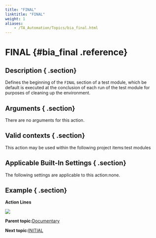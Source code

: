 ```yaml
--- 
title: "FINAL"
linktitle: "FINAL"
weight: 1
aliases: 
    - /TA_Automation/Topics/bia_final.html
---
```

# FINAL {#bia_final .reference}

## Description { .section}

Defines the beginning of the `FINAL` section of a test module, which be default is executed at the conclusion of each run of the test module for purposes of cleaning up the environment.

## Arguments { .section}

There are no arguments for this action.

## Valid contexts { .section}

This action may be used within the following project items:test modules

## Applicable Built-In Settings { .section}

The following settings are applicable to this action:none.

## Example { .section}

**Action Lines**

![](../Images/bia_final_pgm.png)

**Parent topic:**[Documentary](../../TA_Automation/Topics/bia_Documentary.html)

**Next topic:**[INITIAL](../../TA_Automation/Topics/bia_initial.html)

